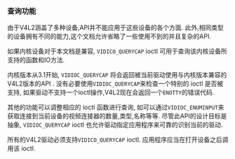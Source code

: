 ### 查询功能
由于V4L2涵盖了多种设备,API并不能应用于这些设备的各个方面. 此外,相同类型的设备拥有不同的能力,这个文档允许省略了一些使用不到的并且复杂的API.

如果内核设备对于本文档是兼容, `VIDICO_QUERYCAP` ioctl 可用于查询该内核设备所支持的函数和IO方法.

内核版本从3.1开始, `VIDIOC_QUERYCAP` 将会返回被当前驱动使用与内核版本兼容的V4L2版本的API . 没有必要使用`VIDIOC_QUERYCAP`来检查一个特别的 ioctl 是否被支持,
如果驱动不支持一个ioctl操作,V4L2现在会返回一个`ENOTTY`的错误代码.

其他的功能可以调整相应的 ioctl 函数进行查询, 如可以通过`VIDIOC_ENUMINPUT`来获取连接到当前设备的视频连接器的数量,类型,名称等等.
尽管此API的设计目标是抽象, `VIDIOC_QUERYCAP` ioctl 也允许驱动指定应用程序来可靠的识别当前的驱动.

所有的V4L2驱动必须支持`VIDICO_QUERYCAP` ioctl. 应用程序应当在打开设备之后调用该 ioctl.
